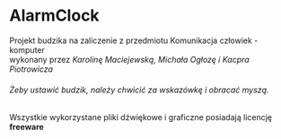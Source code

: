 # AlarmClock
Projekt budzika na zaliczenie z przedmiotu Komunikacja człowiek - komputer  
wykonany przez <i>Karolinę Maciejewską, Michała Ogłozę i Kacpra Piotrowicza</i>

<h6>Żeby ustawić budzik, należy chwicić za wskazówkę i obracać myszą.</h6>

Wszystkie wykorzystane pliki dźwiękowe i graficzne posiadają licencję <b>freeware</b>


